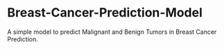 # Breast-Cancer-Prediction-Model
A simple model to predict Malignant and Benign Tumors in Breast Cancer Prediction. 
